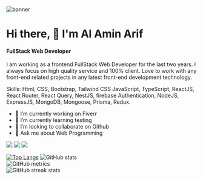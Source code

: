 ![banner](https://user-images.githubusercontent.com/91391950/172764071-eb89088a-a793-42a6-a5bd-f1abce8550ae.png)

<!-- ![Frondend Web Developer](https://drive.google.com/file/d/1o5tK2QjWedfOFVOE3ZxNYw2qfLnp9Mwz/view?usp=sharing) -->
# Hi there, 👋 I'm Al Amin Arif
#### FullStack Web Developer

I am working as a frontend FullStack Web Developer for the last two years. I always focus on high quality service and 100% client. Love to work with any front-end related projects in any latest front-end development technology.

Skills: Html, CSS, Bootstrap, Tailwind CSS JavaScript, TypeScript, ReactJS, React Router, React Query, NestJS, firebase Authentication, NodeJS, ExpressJS, MongoDB, Mongoose, Prisma, Redux.

- 🔭 I’m currently working on Fiverr 
- 🌱 I’m currently learning testing 
- 👯 I’m looking to collaborate on Github 
- 💬 Ask me about Web Programming 


[![](https://img.shields.io/badge/linkedin-blue?style=for-the-badge)](https://www.linkedin.com/in/alamin-arif/)
[![](https://img.shields.io/badge/facebook-blue?style=for-the-badge)](https://www.facebook.com/me.alamin.arif)
[![](https://img.shields.io/badge/twitter-blue?style=for-the-badge)](https://twitter.com/alamin__arif)

 [![Top Langs](https://github-readme-stats.vercel.app/api/top-langs/?username=alaminarif)](https://github.com/anuraghazra/github-readme-stats)
![GitHub stats](https://github-readme-stats.vercel.app/api?username=alaminarif&show_icons=true)  
![GitHub metrics](https://metrics.lecoq.io/alaminarif)  
![GitHub streak stats](https://github-readme-streak-stats.herokuapp.com/?user=alaminarif) 

